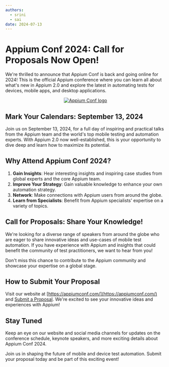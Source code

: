 ```yaml
---
authors:
  - srini
  - sai
date: 2024-07-13
---
```


# Appium Conf 2024: Call for Proposals Now Open!

We're thrilled to announce that Appium Conf is back and going online for 2024! This is the official Appium conference where you can learn all about what's new in Appium 2.0 and explore the latest in automating tests for devices, mobile apps, and desktop applications.

<!-- more -->

<div style="text-align:center;width:100%">
    <a href="https://confengine.com/conferences/appium-conf-2024/proposals?utm_medium=referal&utm_source=appium.io&utm_campaign=launch">
    <img id="image-36-42" alt="Appium Conf logo" src="https://appiumconf.com/wp-content/uploads/2021/06/Appium-Conf-Logo.svg" data-src="https://appiumconf.com/wp-content/uploads/2021/06/Appium-Conf-Logo.svg" decoding="async">
</a>
</div>

## Mark Your Calendars: September 13, 2024

Join us on September 13, 2024, for a full day of inspiring and practical talks from the Appium team and the world's top mobile testing and automation experts. With Appium 2.0 now well-established, this is your opportunity to dive deep and learn how to maximize its potential.

## Why Attend Appium Conf 2024?

1. **Gain Insights**: Hear interesting insights and inspiring case studies from global experts and the core Appium team.
2. **Improve Your Strategy**: Gain valuable knowledge to enhance your own automation strategy.
3. **Network**: Make connections with Appium users from around the globe.
4. **Learn from Specialists**: Benefit from Appium specialists' expertise on a variety of topics.

## Call for Proposals: Share Your Knowledge!

We're looking for a diverse range of speakers from around the globe who are eager to share innovative ideas and use-cases of mobile test automation. If you have experience with Appium and insights that could benefit the community of test practitioners, we want to hear from you!

Don't miss this chance to contribute to the Appium community and showcase your expertise on a global stage.

## How to Submit Your Proposal

Visit our website at [https://appiumconf.com/](https://appiumconf.com/) and [Submit a Proposal](https://confengine.com/conferences/appium-conf-2024/proposals?utm_medium=referal&utm_source=appium.io&utm_campaign=launch). We're excited to see your innovative ideas and experiences with Appium!

## Stay Tuned

Keep an eye on our website and social media channels for updates on the conference schedule, keynote speakers, and more exciting details about Appium Conf 2024.

Join us in shaping the future of mobile and device test automation. Submit your proposal today and be part of this exciting event!
